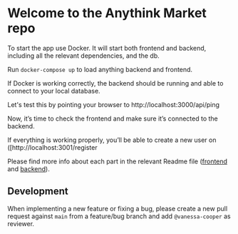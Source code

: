 # Welcome to the Anythink Market repo

To start the app use Docker. It will start both frontend and backend, including all the relevant dependencies, and the db.

Run `` docker-compose up `` to load anything backend and frontend.

If Docker is working correctly, the backend should be running and able to connect to your local database.

Let's test this by pointing your browser to http://localhost:3000/api/ping


Now, it’s time to check the frontend and make sure it’s connected to the backend.

If everything is working properly, you’ll be able to create a new user on ([http://localhost:3001/register


Please find more info about each part in the relevant Readme file ([frontend](frontend/readme.md) and [backend](backend/README.md)).

## Development

When implementing a new feature or fixing a bug, please create a new pull request against `main` from a feature/bug branch and add `@vanessa-cooper` as reviewer.